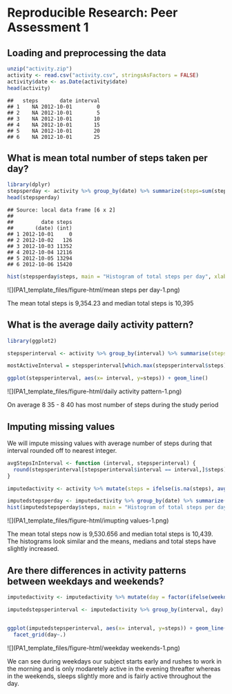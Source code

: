 # Reproducible Research: Peer Assessment 1


## Loading and preprocessing the data

```r
unzip("activity.zip")
activity <- read.csv("activity.csv", stringsAsFactors = FALSE)
activity$date <- as.Date(activity$date)
head(activity)
```

```
##   steps       date interval
## 1    NA 2012-10-01        0
## 2    NA 2012-10-01        5
## 3    NA 2012-10-01       10
## 4    NA 2012-10-01       15
## 5    NA 2012-10-01       20
## 6    NA 2012-10-01       25
```

## What is mean total number of steps taken per day?

```r
library(dplyr)
stepsperday <- activity %>% group_by(date) %>% summarize(steps=sum(steps,na.rm = TRUE))
head(stepsperday)
```

```
## Source: local data frame [6 x 2]
## 
##         date steps
##       (date) (int)
## 1 2012-10-01     0
## 2 2012-10-02   126
## 3 2012-10-03 11352
## 4 2012-10-04 12116
## 5 2012-10-05 13294
## 6 2012-10-06 15420
```

```r
hist(stepsperday$steps, main = "Histogram of total steps per day", xlab = 'Steps/day')
```

![](PA1_template_files/figure-html/mean steps per day-1.png)

The mean total steps is 9,354.23 and median total steps is 10,395


## What is the average daily activity pattern?

```r
library(ggplot2)

stepsperinterval <- activity %>% group_by(interval) %>% summarise(steps = mean(steps, na.rm = TRUE))

mostActiveInterval = stepsperinterval[which.max(stepsperinterval$steps), ]$interval

ggplot(stepsperinterval, aes(x= interval, y=steps)) + geom_line()
```

![](PA1_template_files/figure-html/daily activity pattern-1.png)

On average 8 35 - 8 40  has most number of steps during the study period

## Imputing missing values
We will impute missing values with average number of steps during that interval rounded off to nearest integer.

```r
avgStepsInInterval <- function (interval, stepsperinterval) {
  round(stepsperinterval[stepsperinterval$interval == interval,]$steps)
}

imputedactivity <- activity %>% mutate(steps = ifelse(is.na(steps), avgStepsInInterval(interval, stepsperinterval), steps))

imputedstepsperday <- imputedactivity %>% group_by(date) %>% summarize(steps=sum(steps,na.rm = TRUE))
hist(imputedstepsperday$steps, main = "Histogram of total steps per day after imputing", xlab = 'Steps/day')
```

![](PA1_template_files/figure-html/imupting values-1.png)

The mean total steps now is 9,530.656 and median total steps is 10,439. The histograms look similar and the means, medians and total steps have slightly increased. 

## Are there differences in activity patterns between weekdays and weekends?

```r
imputedactivity <- imputedactivity %>% mutate(day = factor(ifelse(weekdays(date) %in% c('Sunday','Saturday'), 'Weekend', 'Weekday')))

imputedstepsperinterval <- imputedactivity %>% group_by(interval, day) %>% summarise(steps = mean(steps, na.rm = TRUE))


ggplot(imputedstepsperinterval, aes(x= interval, y=steps)) + geom_line() +
  facet_grid(day~.)
```

![](PA1_template_files/figure-html/weekday weekends-1.png)

We can see during weekdays our subject starts early and rushes to work in the morning and is only modaretely active in the evening threafter whereas in the weekends, sleeps slightly more and is fairly active throughout the day.
